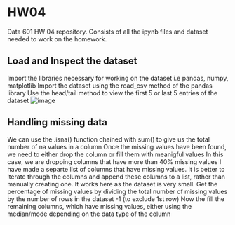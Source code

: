 # HW04
Data 601 HW 04 repository. Consists of all the ipynb files and dataset needed to work on the homework.

## Load and Inspect the dataset
Import the libraries necessary for working on the dataset i.e pandas, numpy, matplotlib
Import the dataset using the read_csv method of the pandas library
Use the head/tail method to view the first 5 or last 5 entries of the dataset
![image](https://github.com/user-attachments/assets/8329ff8a-4a4b-4cbe-bc34-fb4638168422)

## Handling missing data
We can use the .isna() function chained with sum() to give us the total number of na values in a column
Once the missing values have been found, we need to either drop the column or fill them with meanigful values
In this case, we are dropping columns that have more than 40% missing values
I have made a separte list of columns that have missing values. It is better to iterate through the columns and append these columns to a list,
rather than manually creating one. It works here as the dataset is very small.
Get the percentage of missing values by dividing the total number of missing values by the number of rows in the dataset -1 (to exclude 1st row)
Now the fill the remaining columns, which have missing values, either using the median/mode depending on the data type of the column
